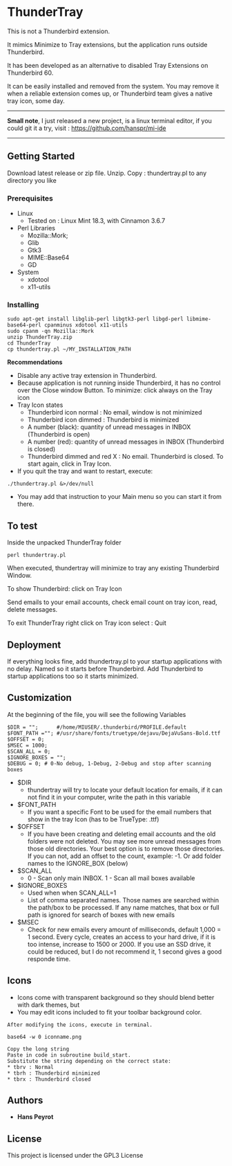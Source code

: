 # ThunderTray

This is not a Thunderbird extension.

It mimics Minimize to Tray extensions, but the application runs outside Thunderbird.

It has been developed as an alternative to disabled Tray Extensions on Thunderbird 60.

It can be easily installed and removed from the system. You may remove it when a reliable extension comes up, or Thunderbird team gives a native tray icon, some day.

---
**Small note**, I just released a new project, is a linux terminal editor, if you could git it a try, visit :
https://github.com/hanspr/mi-ide

---
## Getting Started

Download latest release or zip file.
Unzip. Copy : thundertray.pl to any directory you like

### Prerequisites

* Linux
  * Tested on : Linux Mint 18.3, with Cinnamon 3.6.7
* Perl Libraries
  * Mozilla::Mork;
  * Glib
  * Gtk3
  * MIME::Base64
  * GD
* System
  * xdotool
  * x11-utils

### Installing

```
sudo apt-get install libglib-perl libgtk3-perl libgd-perl libmime-base64-perl cpanminus xdotool x11-utils
sudo cpanm -qn Mozilla::Mork
unzip ThunderTray.zip
cd ThunderTray
cp thundertray.pl ~/MY_INSTALLATION_PATH
```
**Recommendations**
* Disable any active tray extension in Thunderbird.
* Because application is not running inside Thunderbird, it has no control over the Close window Button. To minimize: click always on the Tray icon
* Tray Icon states
  * Thunderbird icon normal : No email, window is not minimized
  * Thunderbird icon dimmed : Thunderbird is minimized
  * A number (black): quantity of unread messages in INBOX (Thunderbird is open)
  * A number (red): quantity of unread messages in INBOX (Thunderbird is closed)
  * Thunderbird dimmed and red X : No email. Thunderbird is closed. To start again, click in Tray Icon.
* If you quit the tray and want to restart, execute:
```
./thundertray.pl &>/dev/null
```
* You may add that instruction to your Main menu so you can start it from there.

## To test
Inside the unpacked ThunderTray folder
```
perl thundertray.pl
```
When executed, thundertray will minimize to tray any existing Thunderbird Window.

To show Thunderbird: click on Tray Icon

Send emails to your email accounts, check email count on tray icon, read, delete messages.

To exit ThunderTray right click on Tray icon select : Quit

## Deployment

If everything looks fine, add thundertray.pl to your startup applications with no delay. Named so it starts before Thunderbird. Add Thunderbird to startup applications too so it starts minimized.

## Customization

At the beginning of the file, you will see the following Variables
```
$DIR = "";      #/home/MIUSER/.thunderbird/PROFILE.default
$FONT_PATH =""; #/usr/share/fonts/truetype/dejavu/DejaVuSans-Bold.ttf
$OFFSET = 0;
$MSEC = 1000;
$SCAN_ALL = 0;
$IGNORE_BOXES = "";
$DEBUG = 0; # 0-No debug, 1-Debug, 2-Debug and stop after scanning boxes
```
* $DIR
  * thundertray will try to locate your default location for emails, if it can not find it in your computer, write the path in this variable
* $FONT_PATH
  * If you want a specific Font to be used for the email numbers that show in the tray Icon (has to be TrueType: .ttf)
* $OFFSET
  * If you have been creating and deleting email accounts and the old folders were not deleted. You may see more unread messages from those old directories. Your best option is to remove those directories. If you can not, add an offset to the count, example: -1. Or add folder names to the IGNORE_BOX (below)
* $SCAN_ALL
  * 0 - Scan only main INBOX. 1 - Scan all mail boxes available
* $IGNORE_BOXES
  * Used when when SCAN_ALL=1
  * List of comma separated names. Those names are searched within the path/box to be processed. If any name matches, that box or full path is ignored for search of boxes with new emails
* $MSEC
  * Check for new emails every amount of milliseconds, default 1,000 = 1 second. Every cycle, creates an access to your hard drive, if it is too intense, increase to 1500 or 2000. If you use an SSD drive, it could be reduced, but I do not recommend it, 1 second gives a good responde time.

## Icons

* Icons come with transparent background so they should blend better with dark themes, but
* You may edit icons included to fit your toolbar background color.

```
After modifying the icons, execute in terminal.

base64 -w 0 iconname.png

Copy the long string
Paste in code in subroutine build_start.
Substitute the string depending on the correct state:
* tbrv : Normal
* tbrh : Thunderbird minimized
* tbrx : Thunderbird closed
```

## Authors

* **Hans Peyrot**

## License

This project is licensed under the GPL3 License
